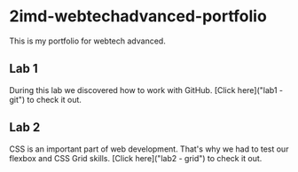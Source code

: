 # 2imd-webtechadvanced-portfolio
This is my portfolio for webtech advanced.

## Lab 1
During this lab we discovered how to work with GitHub.
[Click here]("lab1 - git") to check it out.

## Lab 2
CSS is an important part of web development. That's why we had to test our flexbox and CSS Grid skills.
[Click here]("lab2 - grid") to check it out.
